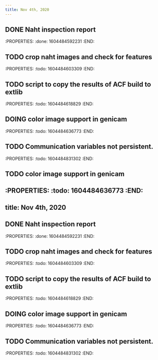 ```yaml
---
title: Nov 4th, 2020
---
```


## DONE Naht inspection report
:PROPERTIES:
:done: 1604484592231
:END:
## TODO crop naht images and check for features
:PROPERTIES:
:todo: 1604484603309
:END:
## TODO script to copy the results of ACF build to extlib
:PROPERTIES:
:todo: 1604484618829
:END:
## DOING color image support in genicam
:PROPERTIES:
:todo: 1604484636773
:END:
## TODO Communication variables not persistent.
:PROPERTIES:
:todo: 1604484831302
:END:
##
## TODO color image support in genicam
:PROPERTIES:
:todo: 1604484636773
:END:
---
title: Nov 4th, 2020
---

## DONE Naht inspection report
:PROPERTIES:
:done: 1604484592231
:END:
## TODO crop naht images and check for features
:PROPERTIES:
:todo: 1604484603309
:END:
## TODO script to copy the results of ACF build to extlib
:PROPERTIES:
:todo: 1604484618829
:END:
## DOING color image support in genicam
:PROPERTIES:
:todo: 1604484636773
:END:
## TODO Communication variables not persistent.
:PROPERTIES:
:todo: 1604484831302
:END:
##
